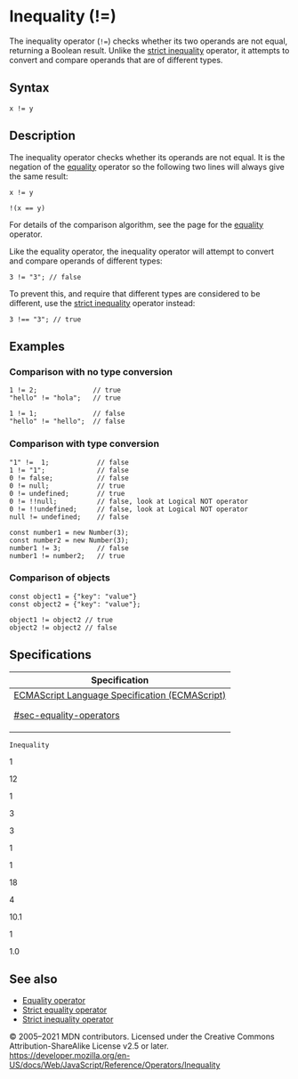 # Inequality (!=)

The inequality operator (`!=`) checks whether its two operands are not equal, returning a Boolean result. Unlike the [strict inequality](strict_inequality) operator, it attempts to convert and compare operands that are of different types.

## Syntax

    x != y

## Description

The inequality operator checks whether its operands are not equal. It is the negation of the [equality](equality) operator so the following two lines will always give the same result:

    x != y

    !(x == y)

For details of the comparison algorithm, see the page for the [equality](equality) operator.

Like the equality operator, the inequality operator will attempt to convert and compare operands of different types:

    3 != "3"; // false

To prevent this, and require that different types are considered to be different, use the [strict inequality](strict_inequality) operator instead:

    3 !== "3"; // true

## Examples

### Comparison with no type conversion

    1 != 2;              // true
    "hello" != "hola";   // true

    1 != 1;              // false
    "hello" != "hello";  // false

### Comparison with type conversion

    "1" !=  1;            // false
    1 != "1";             // false
    0 != false;           // false
    0 != null;            // true
    0 != undefined;       // true
    0 != !!null;          // false, look at Logical NOT operator
    0 != !!undefined;     // false, look at Logical NOT operator
    null != undefined;    // false

    const number1 = new Number(3);
    const number2 = new Number(3);
    number1 != 3;         // false
    number1 != number2;   // true

### Comparison of objects

    const object1 = {"key": "value"}
    const object2 = {"key": "value"};

    object1 != object2 // true
    object2 != object2 // false

## Specifications

<table>
<thead>
<tr class="header">
<th>Specification</th>
</tr>
</thead>
<tbody>
<tr class="odd">
<td>
<a href="https://tc39.es/ecma262/#sec-equality-operators">ECMAScript Language Specification (ECMAScript)
<br/>

<span class="small">#sec-equality-operators</span>
</a>
</td>
</tr>
</tbody>
</table>

`Inequality`

1

12

1

3

3

1

1

18

4

10.1

1

1.0

## See also

-   [Equality operator](equality)
-   [Strict equality operator](strict_equality)
-   [Strict inequality operator](strict_inequality)

© 2005–2021 MDN contributors.
Licensed under the Creative Commons Attribution-ShareAlike License v2.5 or later.
<a href="https://developer.mozilla.org/en-US/docs/Web/JavaScript/Reference/Operators/Inequality" class="_attribution-link">https://developer.mozilla.org/en-US/docs/Web/JavaScript/Reference/Operators/Inequality</a>
